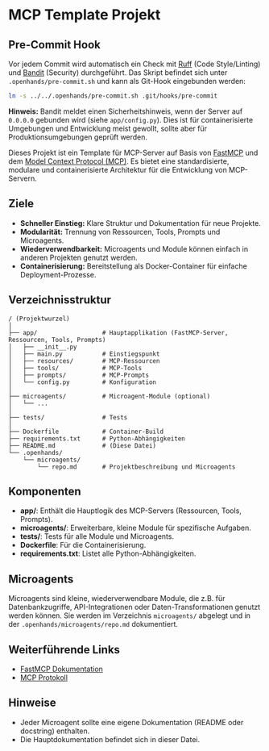 # MCP Template Projekt

## Pre-Commit Hook

Vor jedem Commit wird automatisch ein Check mit [Ruff](https://github.com/astral-sh/ruff) (Code Style/Linting) und [Bandit](https://github.com/PyCQA/bandit) (Security) durchgeführt. Das Skript befindet sich unter `.openhands/pre-commit.sh` und kann als Git-Hook eingebunden werden:

```bash
ln -s ../../.openhands/pre-commit.sh .git/hooks/pre-commit
```

**Hinweis:** Bandit meldet einen Sicherheitshinweis, wenn der Server auf `0.0.0.0` gebunden wird (siehe `app/config.py`). Dies ist für containerisierte Umgebungen und Entwicklung meist gewollt, sollte aber für Produktionsumgebungen geprüft werden.


Dieses Projekt ist ein Template für MCP-Server auf Basis von [FastMCP](https://gofastmcp.com) und dem [Model Context Protocol (MCP)](https://modelcontextprotocol.io/introduction). Es bietet eine standardisierte, modulare und containerisierte Architektur für die Entwicklung von MCP-Servern.

## Ziele
- **Schneller Einstieg:** Klare Struktur und Dokumentation für neue Projekte.
- **Modularität:** Trennung von Ressourcen, Tools, Prompts und Microagents.
- **Wiederverwendbarkeit:** Microagents und Module können einfach in anderen Projekten genutzt werden.
- **Containerisierung:** Bereitstellung als Docker-Container für einfache Deployment-Prozesse.

## Verzeichnisstruktur

```
/ (Projektwurzel)
│
├── app/                  # Hauptapplikation (FastMCP-Server, Ressourcen, Tools, Prompts)
│   ├── __init__.py
│   ├── main.py           # Einstiegspunkt
│   ├── resources/        # MCP-Ressourcen
│   ├── tools/            # MCP-Tools
│   ├── prompts/          # MCP-Prompts
│   └── config.py         # Konfiguration
│
├── microagents/          # Microagent-Module (optional)
│   └── ...
│
├── tests/                # Tests
│
├── Dockerfile            # Container-Build
├── requirements.txt      # Python-Abhängigkeiten
├── README.md             # (Diese Datei)
└── .openhands/
    └── microagents/
        └── repo.md       # Projektbeschreibung und Microagents
```

## Komponenten
- **app/**: Enthält die Hauptlogik des MCP-Servers (Ressourcen, Tools, Prompts).
- **microagents/**: Erweiterbare, kleine Module für spezifische Aufgaben.
- **tests/**: Tests für alle Module und Microagents.
- **Dockerfile**: Für die Containerisierung.
- **requirements.txt**: Listet alle Python-Abhängigkeiten.

## Microagents
Microagents sind kleine, wiederverwendbare Module, die z.B. für Datenbankzugriffe, API-Integrationen oder Daten-Transformationen genutzt werden können. Sie werden im Verzeichnis `microagents/` abgelegt und in der `.openhands/microagents/repo.md` dokumentiert.

## Weiterführende Links
- [FastMCP Dokumentation](https://gofastmcp.com)
- [MCP Protokoll](https://modelcontextprotocol.io/introduction)

## Hinweise
- Jeder Microagent sollte eine eigene Dokumentation (README oder docstring) enthalten.
- Die Hauptdokumentation befindet sich in dieser Datei.
